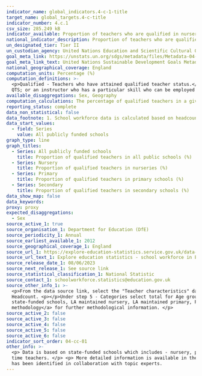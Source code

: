 ```yaml
---
indicator_name: global_indicators.4-c-1-title
target_name: global_targets.4-c-title
indicator_number: 4.c.1
csv_size: 285.249 kB
indicator_available: Proportion of teachers who are qualified in nursery, primary and secondary education
national_indicator_description: Proportion of teachers who are qualified in nursery, primary and secondary education in state-funded schools in England
un_designated_tier: Tier II
un_custodian_agency: United Nations Education and Scientific Cultural Organisation - Institute for Statistics (UNESCO-UIS)
goal_meta_link: https://unstats.un.org/sdgs/metadata/files/Metadata-04-0C-01.pdf 
goal_meta_link_text: United Nations Sustainable Development Goals Metadata (PDF 218 KB)
national_geographical_coverage: England
computation_units: Percentage (%)
computation_definitions: >-
  <p>Qualified - Teachers who have attained qualified teacher status.</p><p>Unqualified -  An unqualified teacher is either a trainee working towards qualified teacher status (QTS); an overseas trained teacher who has not exceeded the four years they are allowed to teach without having
  QTS; or an instructor who has a particular skill who can be employed for so long as a qualified teacher is not available. </p>
available_disaggregations: Sex, Geography 
computation_calculations: The percentage of qualified teachers in a given level of education is expressed as (the qualified teachers headcount/total teachers headcount)*100 in that level of education.
reporting_status: complete
data_non_statistical: false
data_footnote: 1. School workforce data is calculated based on headcount. This means the figures may differ slightly from other figures available in the public domain which may use figures for the full time equivalent.
data_start_values:
  - field: Series
    value: All publicly funded schools
graph_type: line
graph_titles:
  - Series: All publicly funded schools
    title: Proportion of qualified teachers in all public schools (%)
  - Series: Nursery
    title: Proportion of qualified teachers in nurseries (%)
  - Series: Primary
    title: Proportion of qualified teachers in primary schools (%)
  - Series: Secondary
    title: Proportion of qualified teachers in secondary schools (%)
data_show_map: false
data_keywords:
proxy: proxy
expected_disaggregations:
  - Sex
source_active_1: true
source_organisation_1: Department for Education (DfE)
source_periodicity_1: Annual
source_earliest_available_1: 2012
source_geographical_coverage_1: England
source_url_1: https://explore-education-statistics.service.gov.uk/data-tables/school-workforce-in-england
source_url_text_1: Explore education statistics - school workforce in England
source_release_date_1: 08/06/2023
source_next_release_1: See source link
source_statistical_classification_1: National Statistic
source_contact_1: schoolworkforce.statistics@education.gov.uk
source_other_info_1: >-
  <p>From the data source link, select the "Teacher characteristics" dataset under Step 2. Under "What would you like to do?" select "Create your own table". <p></p>Under step 3 select all locations.<p></p>Under step 4 select all time periods. <p></p>Under step 5 - Indicators select
  Headcount. <p></p>Under step 5 - Categories select total for Age group, total for Ethnicity minor, all options for Gender, total for Grade, total for On route, total and qualified under QTS Status, total for Working pattern. <p></p> Under step 5 - Categories - Type of school select Total
  state-funded schools, LA maintained nursery, LA maintained primary, Primary academies and State-funded secondary. <p></p>Please see the <a href="https://explore-education-statistics.service.gov.uk/methodology/school-workforce-in-england-methodolgy">School Workforce in England -
  methodology</a> for further methodological information. </p>
source_active_2: false
source_active_3: false
source_active_4: false
source_active_5: false
source_active_6: false
indicator_sort_order: 04-cc-01
other_info: >-
  <p> Data is based on state-funded schools which includes - nursery, primary, and secondary schools. </p><p> Primary schools include both Primary academies and LA maintained primaries from the source publication. </p><p> The proportion of qualified teachers includes both full and part
  time teachers. </p> <p> More detailed information is available in the source publication. </p> This indicator is being used as an approximation of the UN SDG Indicator. Where possible, we will work to identify or develop UK data to meet the global indicator specification. This indicator
  has been identified in collaboration with topic experts.
---
```

